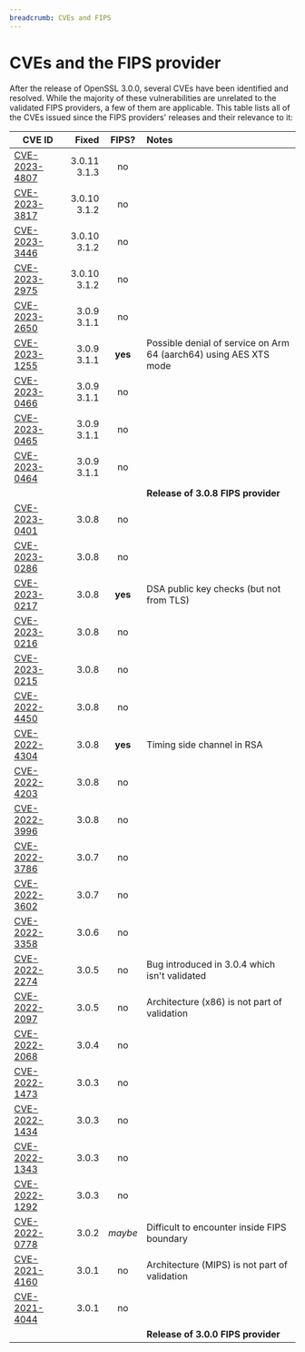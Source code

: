 ```yaml
---
breadcrumb: CVEs and FIPS
---
```

# CVEs and the FIPS provider

After the release of OpenSSL 3.0.0, several CVEs have been identified
and resolved.  While the majority of these vulnerabilities are unrelated
to the validated FIPS providers, a few of them are applicable.  This table
lists all of the CVEs issued since the FIPS providers' releases and their
relevance to it:

**CVE ID** | **Fixed** | **FIPS?** | **Notes**
----- | --: | :-: | :---------------
[CVE-2023-4807] | 3.0.11<br>3.1.3 | no |
[CVE-2023-3817] | 3.0.10<br>3.1.2 | no |
[CVE-2023-3446] | 3.0.10<br>3.1.2 | no |
[CVE-2023-2975] | 3.0.10<br>3.1.2 | no |
[CVE-2023-2650] | 3.0.9<br>3.1.1 | no |
[CVE-2023-1255] | 3.0.9<br>3.1.1 | **yes** | Possible denial of service on Arm 64 (aarch64) using AES XTS mode
[CVE-2023-0466] | 3.0.9<br>3.1.1 | no |
[CVE-2023-0465] | 3.0.9<br>3.1.1 | no |
[CVE-2023-0464] | 3.0.9<br>3.1.1 | no |
| | | | **Release of 3.0.8 FIPS provider**
[CVE-2023-0401] | 3.0.8 | no |
[CVE-2023-0286] | 3.0.8 | no |
[CVE-2023-0217] | 3.0.8 | **yes** | DSA public key checks (but not from TLS)
[CVE-2023-0216] | 3.0.8 | no |
[CVE-2023-0215] | 3.0.8 | no |
[CVE-2022-4450] | 3.0.8 | no |
[CVE-2022-4304] | 3.0.8 | **yes** | Timing side channel in RSA
[CVE-2022-4203] | 3.0.8 | no |
[CVE-2022-3996] | 3.0.8 | no |
[CVE-2022-3786] | 3.0.7 | no |
[CVE-2022-3602] | 3.0.7 | no |
[CVE-2022-3358] | 3.0.6 | no |
[CVE-2022-2274] | 3.0.5 | no | Bug introduced in 3.0.4 which isn't validated
[CVE-2022-2097] | 3.0.5 | no | Architecture (x86) is not part of validation
[CVE-2022-2068] | 3.0.4 | no |
[CVE-2022-1473] | 3.0.3 | no |
[CVE-2022-1434] | 3.0.3 | no |
[CVE-2022-1343] | 3.0.3 | no |
[CVE-2022-1292] | 3.0.3 | no |
[CVE-2022-0778] | 3.0.2 | _maybe_ | Difficult to encounter inside FIPS boundary
[CVE-2021-4160] | 3.0.1 | no | Architecture (MIPS) is not part of validation
[CVE-2021-4044] | 3.0.1 | no |
| | | | **Release of 3.0.0 FIPS provider**

[CVE-2023-4807]: /news/vulnerabilities.html#CVE-2023-4807
[CVE-2023-3817]: /news/vulnerabilities.html#CVE-2023-3817
[CVE-2023-3446]: /news/vulnerabilities.html#CVE-2023-3446
[CVE-2023-2975]: /news/vulnerabilities.html#CVE-2023-2975
[CVE-2023-2650]: /news/vulnerabilities.html#CVE-2023-2650
[CVE-2023-1255]: /news/vulnerabilities.html#CVE-2023-1255
[CVE-2023-0466]: /news/vulnerabilities.html#CVE-2023-0466
[CVE-2023-0465]: /news/vulnerabilities.html#CVE-2023-0465
[CVE-2023-0464]: /news/vulnerabilities.html#CVE-2023-0464
[CVE-2023-0401]: /news/vulnerabilities.html#CVE-2023-0401
[CVE-2023-0286]: /news/vulnerabilities.html#CVE-2023-0286
[CVE-2023-0217]: /news/vulnerabilities.html#CVE-2023-0217
[CVE-2023-0216]: /news/vulnerabilities.html#CVE-2023-0216
[CVE-2023-0215]: /news/vulnerabilities.html#CVE-2023-0215
[CVE-2022-4450]: /news/vulnerabilities.html#CVE-2022-4450
[CVE-2022-4304]: /news/vulnerabilities.html#CVE-2022-4304
[CVE-2022-4203]: /news/vulnerabilities.html#CVE-2022-4203
[CVE-2022-3996]: /news/vulnerabilities.html#CVE-2022-3996
[CVE-2022-3786]: /news/vulnerabilities.html#CVE-2022-3786
[CVE-2022-3602]: /news/vulnerabilities.html#CVE-2022-3602
[CVE-2022-3358]: /news/vulnerabilities.html#CVE-2022-3358
[CVE-2022-2274]: /news/vulnerabilities.html#CVE-2022-2274
[CVE-2022-2097]: /news/vulnerabilities.html#CVE-2022-2097
[CVE-2022-2068]: /news/vulnerabilities.html#CVE-2022-2068
[CVE-2022-1473]: /news/vulnerabilities.html#CVE-2022-1473
[CVE-2022-1434]: /news/vulnerabilities.html#CVE-2022-1434
[CVE-2022-1343]: /news/vulnerabilities.html#CVE-2022-1343
[CVE-2022-1292]: /news/vulnerabilities.html#CVE-2022-1292
[CVE-2022-0778]: /news/vulnerabilities.html#CVE-2022-0778
[CVE-2021-4160]: /news/vulnerabilities.html#CVE-2021-4160
[CVE-2021-4044]: /news/vulnerabilities.html#CVE-2021-4044
